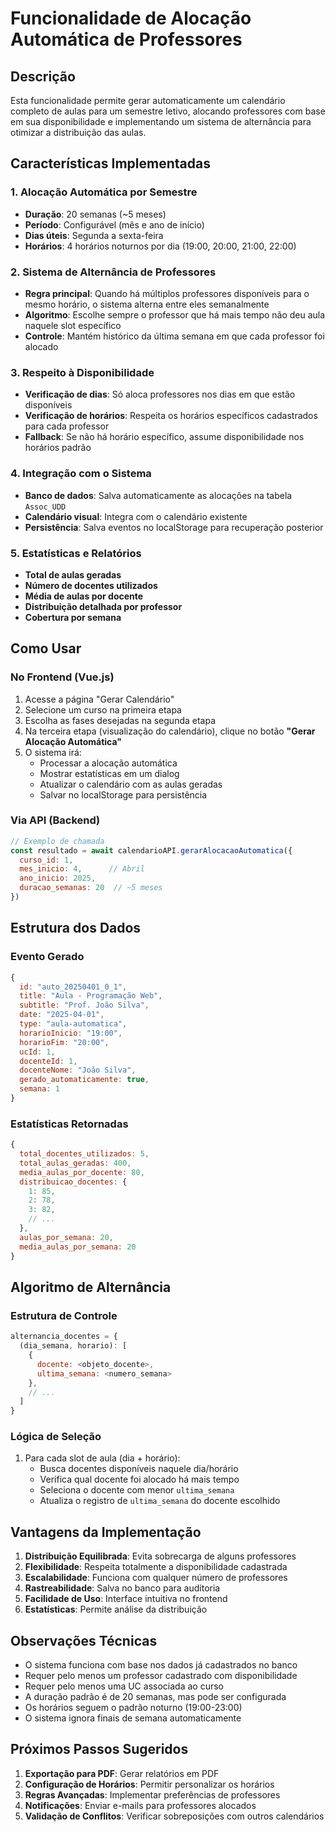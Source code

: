 # Funcionalidade de Alocação Automática de Professores

## Descrição
Esta funcionalidade permite gerar automaticamente um calendário completo de aulas para um semestre letivo, alocando professores com base em sua disponibilidade e implementando um sistema de alternância para otimizar a distribuição das aulas.

## Características Implementadas

### 1. Alocação Automática por Semestre
- **Duração**: 20 semanas (~5 meses)
- **Período**: Configurável (mês e ano de início)
- **Dias úteis**: Segunda a sexta-feira
- **Horários**: 4 horários noturnos por dia (19:00, 20:00, 21:00, 22:00)

### 2. Sistema de Alternância de Professores
- **Regra principal**: Quando há múltiplos professores disponíveis para o mesmo horário, o sistema alterna entre eles semanalmente
- **Algoritmo**: Escolhe sempre o professor que há mais tempo não deu aula naquele slot específico
- **Controle**: Mantém histórico da última semana em que cada professor foi alocado

### 3. Respeito à Disponibilidade
- **Verificação de dias**: Só aloca professores nos dias em que estão disponíveis
- **Verificação de horários**: Respeita os horários específicos cadastrados para cada professor
- **Fallback**: Se não há horário específico, assume disponibilidade nos horários padrão

### 4. Integração com o Sistema
- **Banco de dados**: Salva automaticamente as alocações na tabela `Assoc_UDD`
- **Calendário visual**: Integra com o calendário existente
- **Persistência**: Salva eventos no localStorage para recuperação posterior

### 5. Estatísticas e Relatórios
- **Total de aulas geradas**
- **Número de docentes utilizados**
- **Média de aulas por docente**
- **Distribuição detalhada por professor**
- **Cobertura por semana**

## Como Usar

### No Frontend (Vue.js)
1. Acesse a página "Gerar Calendário"
2. Selecione um curso na primeira etapa
3. Escolha as fases desejadas na segunda etapa
4. Na terceira etapa (visualização do calendário), clique no botão **"Gerar Alocação Automática"**
5. O sistema irá:
   - Processar a alocação automática
   - Mostrar estatísticas em um dialog
   - Atualizar o calendário com as aulas geradas
   - Salvar no localStorage para persistência

### Via API (Backend)
```javascript
// Exemplo de chamada
const resultado = await calendarioAPI.gerarAlocacaoAutomatica({
  curso_id: 1,
  mes_inicio: 4,      // Abril
  ano_inicio: 2025,
  duracao_semanas: 20  // ~5 meses
})
```

## Estrutura dos Dados

### Evento Gerado
```javascript
{
  id: "auto_20250401_0_1",
  title: "Aula - Programação Web",
  subtitle: "Prof. João Silva",
  date: "2025-04-01",
  type: "aula-automatica",
  horarioInicio: "19:00",
  horarioFim: "20:00",
  ucId: 1,
  docenteId: 1,
  docenteNome: "João Silva",
  gerado_automaticamente: true,
  semana: 1
}
```

### Estatísticas Retornadas
```javascript
{
  total_docentes_utilizados: 5,
  total_aulas_geradas: 400,
  media_aulas_por_docente: 80,
  distribuicao_docentes: {
    1: 85,
    2: 78,
    3: 82,
    // ...
  },
  aulas_por_semana: 20,
  media_aulas_por_semana: 20
}
```

## Algoritmo de Alternância

### Estrutura de Controle
```javascript
alternancia_docentes = {
  (dia_semana, horario): [
    {
      docente: <objeto_docente>,
      ultima_semana: <numero_semana>
    },
    // ...
  ]
}
```

### Lógica de Seleção
1. Para cada slot de aula (dia + horário):
   - Busca docentes disponíveis naquele dia/horário
   - Verifica qual docente foi alocado há mais tempo
   - Seleciona o docente com menor `ultima_semana`
   - Atualiza o registro de `ultima_semana` do docente escolhido

## Vantagens da Implementação

1. **Distribuição Equilibrada**: Evita sobrecarga de alguns professores
2. **Flexibilidade**: Respeita totalmente a disponibilidade cadastrada
3. **Escalabilidade**: Funciona com qualquer número de professores
4. **Rastreabilidade**: Salva no banco para auditoria
5. **Facilidade de Uso**: Interface intuitiva no frontend
6. **Estatísticas**: Permite análise da distribuição

## Observações Técnicas

- O sistema funciona com base nos dados já cadastrados no banco
- Requer pelo menos um professor cadastrado com disponibilidade
- Requer pelo menos uma UC associada ao curso
- A duração padrão é de 20 semanas, mas pode ser configurada
- Os horários seguem o padrão noturno (19:00-23:00)
- O sistema ignora finais de semana automaticamente

## Próximos Passos Sugeridos

1. **Exportação para PDF**: Gerar relatórios em PDF
2. **Configuração de Horários**: Permitir personalizar os horários
3. **Regras Avançadas**: Implementar preferências de professores
4. **Notificações**: Enviar e-mails para professores alocados
5. **Validação de Conflitos**: Verificar sobreposições com outros calendários